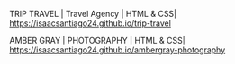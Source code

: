 TRIP TRAVEL | Travel Agency | HTML & CSS|
https://isaacsantiago24.github.io/trip-travel


AMBER GRAY | PHOTOGRAPHY | HTML & CSS|
https://isaacsantiago24.github.io/ambergray-photography
